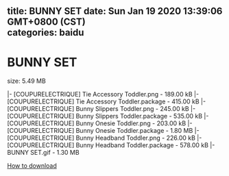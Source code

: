 
title: BUNNY SET
date: Sun Jan 19 2020 13:39:06 GMT+0800 (CST)    
categories: baidu
---

# BUNNY SET
size: 5.49 MB
 
 
|- [COUPURELECTRIQUE] Tie Accessory Toddler.png - 189.00 kB
|- [COUPURELECTRIQUE] Tie Accessory Toddler.package - 415.00 kB
|- [COUPURELECTRIQUE] Bunny Slippers Toddler.png - 245.00 kB
|- [COUPURELECTRIQUE] Bunny Slippers Toddler.package - 535.00 kB
|- [COUPURELECTRIQUE] Bunny Onesie Toddler.png - 203.00 kB
|- [COUPURELECTRIQUE] Bunny Onesie Toddler.package - 1.80 MB
|- [COUPURELECTRIQUE] Bunny Headband Toddler.png - 226.00 kB
|- [COUPURELECTRIQUE] Bunny Headband Toddler.package - 578.00 kB
|- BUNNY SET.gif - 1.30 MB

[How to download](https://bpcam.bemobtrk.com/go/2ceec3aa-1ca2-46d6-b9ff-aaa5c184517c?jno=743)